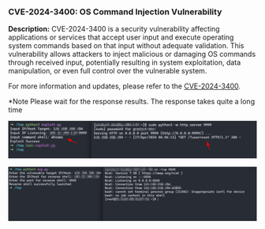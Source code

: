 ### CVE-2024-3400: OS Command Injection Vulnerability

**Description:**
CVE-2024-3400 is a security vulnerability affecting applications or services that accept user input and execute operating system commands based on that input without adequate validation. This vulnerability allows attackers to inject malicious or damaging OS commands through received input, potentially resulting in system exploitation, data manipulation, or even full control over the vulnerable system.

For more information and updates, please refer to the [CVE-2024-3400](https://cve.mitre.org/cgi-bin/cvename.cgi?name=CVE-2024-3400).

*Note
Please wait for the response results. The response takes quite a long time

![Exploit](images/exploit.png)

![Reverse Shell](images/reverse-shell.png)
